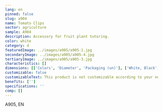 ```yaml
---
lang: en
pinned: false
slug: a904
name: Tomato Clips
sector: agriculture
sample: A904
description: Accessory for fruit plant tutoring.
color: white
category: d
featuredImage: ../images/a905/a905-1.jpg
secondaryImage: ../images/a905/a905-4.jpg
tertiaryImage: ../images/a905/a905-3.jpg
characteristics: []
dimensions: [['Colors', 'Diameter', 'Packaging (un)'], ['White, Black', '23 / 25', '11000/9000']]
customizable: false
customizableText: This product is not customizable according to your needs. Contact us for more information.
benefits: ['']
specifications: ''
comp: []
---
```


A905, EN
